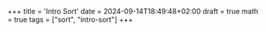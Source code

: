 +++
title = 'Intro Sort'
date = 2024-09-14T18:49:48+02:00
draft = true
math = true
tags = ["sort", "intro-sort"]
+++
